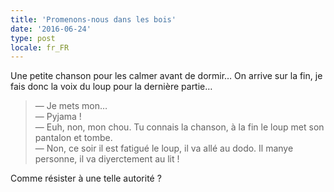 ```yaml
---
title: 'Promenons-nous dans les bois'
date: '2016-06-24'
type: post
locale: fr_FR
---
```


Une petite chanson pour les calmer avant de dormir… On arrive sur la fin, je fais donc la voix du loup pour la dernière partie…

<!-- more -->

> — Je mets mon…  
> — Pyjama !  
> — Euh, non, mon chou. Tu connais la chanson, à la fin le loup met son pantalon et tombe.  
> — Non, ce soir il est fatigué le loup, il va allé au dodo. Il manye personne, il va diyerctement au lit !

Comme résister à une telle autorité ?
